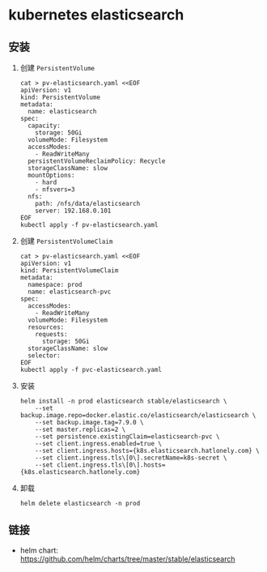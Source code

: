 # kubernetes elasticsearch

## 安装


1. 创建 `PersistentVolume`
    ```shell script
    cat > pv-elasticsearch.yaml <<EOF
    apiVersion: v1
    kind: PersistentVolume
    metadata:
      name: elasticsearch
    spec:
      capacity:
        storage: 50Gi
      volumeMode: Filesystem
      accessModes:
        - ReadWriteMany
      persistentVolumeReclaimPolicy: Recycle
      storageClassName: slow
      mountOptions:
        - hard
        - nfsvers=3
      nfs:
        path: /nfs/data/elasticsearch
        server: 192.168.0.101
    EOF
    kubectl apply -f pv-elasticsearch.yaml
    ```
2. 创建 `PersistentVolumeClaim`
    ```shell script
    cat > pv-elasticsearch.yaml <<EOF
    apiVersion: v1
    kind: PersistentVolumeClaim
    metadata:
      namespace: prod
      name: elasticsearch-pvc
    spec:
      accessModes:
        - ReadWriteMany
      volumeMode: Filesystem
      resources:
        requests:
          storage: 50Gi
      storageClassName: slow
      selector:
    EOF
    kubectl apply -f pvc-elasticsearch.yaml
    ```
3. 安装
    ```shell script
    helm install -n prod elasticsearch stable/elasticsearch \
        --set backup.image.repo=docker.elastic.co/elasticsearch/elasticsearch \
        --set backup.image.tag=7.9.0 \
        --set master.replicas=2 \
        --set persistence.existingClaim=elasticsearch-pvc \
        --set client.ingress.enabled=true \
        --set client.ingress.hosts={k8s.elasticsearch.hatlonely.com} \
        --set client.ingress.tls\[0\].secretName=k8s-secret \
        --set client.ingress.tls\[0\].hosts={k8s.elasticsearch.hatlonely.com}
    ```
4. 卸载
    ```shell script
    helm delete elasticsearch -n prod
    ```

## 链接

- helm chart: <https://github.com/helm/charts/tree/master/stable/elasticsearch>